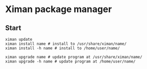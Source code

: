 # Ximan package manager

## Start
`ximan update`\
`ximan install name # install to /usr/share/ximan/name/`\
`ximan install -h name # install to /home/user/name/`

`ximan upgrade name # update program at /usr/share/ximan/name/`\
`ximan upgrade -h name # update program at /home/user/name/`


